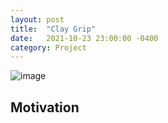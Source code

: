 ```yaml
---
layout: post
title:  "Clay Grip"
date:   2021-10-23 23:00:00 -0400
category: Project
---
```

![image](/projects/2021023_Clay/pics/together.JPG "title")


## Motivation